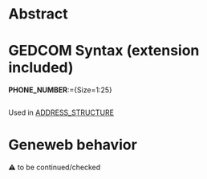 ﻿# Abstract

# GEDCOM Syntax (extension included)

**PHONE_NUMBER**:={Size=1:25}
<pre>
</pre>
Used in <a href=Ged.ADDRESS_STRUCTURE>ADDRESS_STRUCTURE</a><br />

# Geneweb behavior


:warning: to be continued/checked

